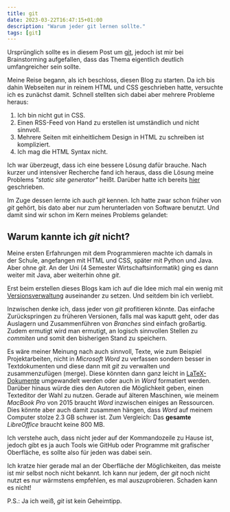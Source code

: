 ```yaml
---
title: git
date: 2023-03-22T16:47:15+01:00
description: "Warum jeder git lernen sollte."
tags: [git]
---
```

Ursprünglich sollte es in diesem Post um [git](https://git-scm.com), jedoch ist mir bei Brainstorming aufgefallen, dass das Thema eigentlich deutlich umfangreicher sein sollte.

Meine Reise begann, als ich beschloss, diesen Blog zu starten.
Da ich bis dahin Webseiten nur in reinem HTML und CSS geschrieben hatte, versuchte ich es zunächst damit.
Schnell stellten sich dabei aber mehrere Probleme heraus:

1. Ich bin nicht gut in CSS.
2. Einen RSS-Feed von Hand zu erstellen ist umständlich und nicht sinnvoll.
3. Mehrere Seiten mit einheitlichem Design in HTML zu schreiben ist kompliziert.
4. Ich mag die HTML Syntax nicht.

Ich war überzeugt, dass ich eine bessere Lösung dafür brauche.
Nach kurzer und intensiver Recherche fand ich heraus, dass die Lösung meine Problems *"static site generator"* heißt.
Darüber hatte ich bereits [hier](/blog/genesis) geschrieben.

Im Zuge dessen lernte ich auch *git* kennen.
Ich hatte zwar schon früher von *git* gehört, bis dato aber nur zum herunterladen von Software benutzt.
Und damit sind wir schon im Kern meines Problems gelandet:

## Warum kannte ich *git* nicht?

Meine ersten Erfahrungen mit dem Programmieren machte ich damals in der Schule, angefangen mit HTML und CSS, später mit Python und Java.
Aber ohne *git*.
An der Uni (4 Semester Wirtschaftsinformatik) ging es dann weiter mit Java, aber weiterhin ohne *git*.

Erst beim erstellen dieses Blogs kam ich auf die Idee mich mal ein wenig mit [Versionsverwaltung](https://de.wikipedia.org/wiki/Versionsverwaltung) auseinander zu setzen.
Und seitdem bin ich verliebt.

Inzwischen denke ich, dass jeder von *git* profitieren könnte.
Das einfache Zurückspringen zu früheren Versionen, falls mal was kaputt geht, oder das Auslagern und Zusammenführen von *Branches* sind einfach großartig.
Zudem ermutigt wird man ermutigt, an logisch sinnvollen Stellen zu *commiten* und somit den bisherigen Stand zu speichern.

Es wäre meiner Meinung nach auch sinnvoll, Texte, wie zum Beispiel Projektarbeiten, nicht in *Microsoft Word* zu verfassen sondern besser in Textdokumenten und diese dann mit *git* zu verwalten und zusammenzufügen (merge).
Diese könnten dann ganz leicht in [LaTeX-Dokumente](/blog/latex) umgewandelt werden oder auch in *Word* formatiert werden.
Darüber hinaus würde dies den Autoren die Möglichkeit geben, einen Texteditor der Wahl zu nutzen.
Gerade auf älteren Maschinen, wie meinem *MacBook Pro* von 2015 braucht *Word* inzwischen einiges an Ressourcen.
Dies könnte aber auch damit zusammen hängen, dass *Word* auf meinem Computer stolze 2.3 GB schwer ist.
Zum Vergleich: Das **gesamte** *LibreOffice* braucht keine 800 MB.

Ich verstehe auch, dass nicht jeder auf der Kommandozeile zu Hause ist, jedoch gibt es ja auch Tools wie GitHub oder Programme mit grafischer Oberfläche, es sollte also für jeden was dabei sein.

Ich kratze hier gerade mal an der Oberfläche der Möglichkeiten, das meiste ist mir selbst noch nicht bekannt.
Ich kann nur jedem, der *git* noch nicht nutzt es nur wärmstens empfehlen, es mal auszuprobieren.
Schaden kann es nicht!

P.S.: Ja ich weiß, *git* ist kein Geheimtipp.

